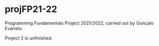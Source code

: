 # projFP21-22
Programming Fundamentals Project 2021/2022, carried out by Gonçalo Evaristo.

Project 2 is unfinished.
